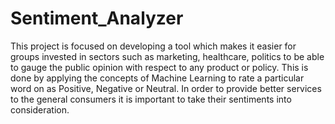 # Sentiment_Analyzer
This project is focused on developing a tool which makes it easier for groups invested in sectors such as marketing, healthcare, politics to be able to gauge the public opinion with respect to any product or policy.
This is done by applying the concepts of Machine Learning to rate a particular word on as Positive, Negative or Neutral.
In order to provide better services to the general consumers it is important to take their sentiments into consideration.
